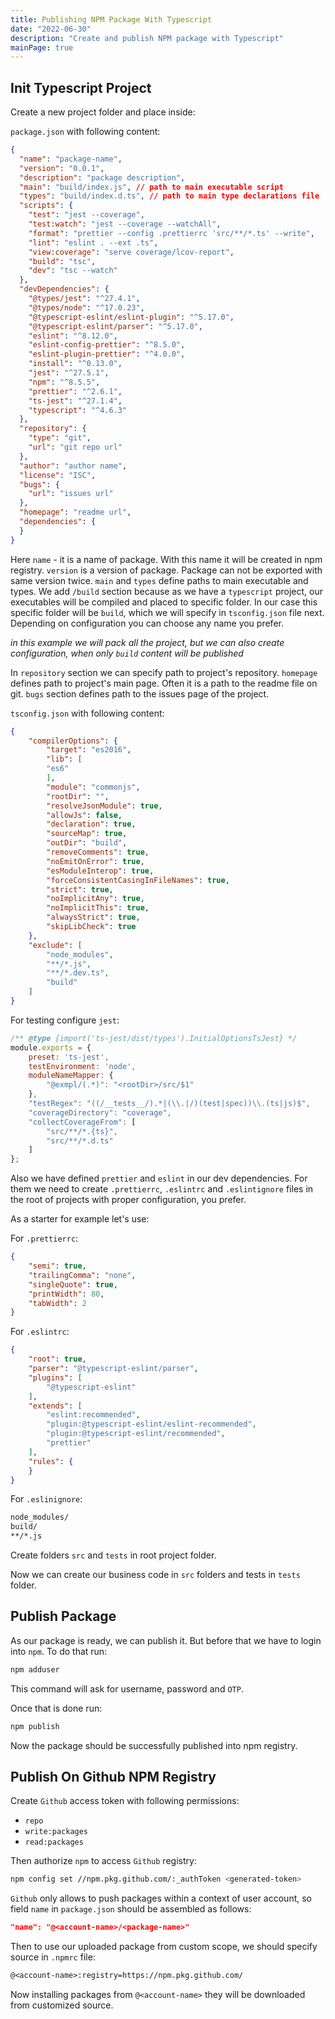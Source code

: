 ```yaml
---
title: Publishing NPM Package With Typescript
date: "2022-06-30"
description: "Create and publish NPM package with Typescript"
mainPage: true
---
```


## Init Typescript Project

Create a new project folder and place inside:

`package.json` with following content:

```json
{
  "name": "package-name",
  "version": "0.0.1",
  "description": "package description",
  "main": "build/index.js", // path to main executable script
  "types": "build/index.d.ts", // path to main type declarations file
  "scripts": {
    "test": "jest --coverage",
    "test:watch": "jest --coverage --watchAll",
    "format": "prettier --config .prettierrc 'src/**/*.ts' --write",
    "lint": "eslint . --ext .ts",
    "view:coverage": "serve coverage/lcov-report",
    "build": "tsc",
    "dev": "tsc --watch"
  },
  "devDependencies": {
    "@types/jest": "^27.4.1",
    "@types/node": "^17.0.23",
    "@typescript-eslint/eslint-plugin": "^5.17.0",
    "@typescript-eslint/parser": "^5.17.0",
    "eslint": "^8.12.0",
    "eslint-config-prettier": "^8.5.0",
    "eslint-plugin-prettier": "^4.0.0",
    "install": "^0.13.0",
    "jest": "^27.5.1",
    "npm": "^8.5.5",
    "prettier": "^2.6.1",
    "ts-jest": "^27.1.4",
    "typescript": "^4.6.3"
  },
  "repository": {
    "type": "git",
    "url": "git repo url"
  },
  "author": "author name",
  "license": "ISC",
  "bugs": {
    "url": "issues url"
  },
  "homepage": "readme url",
  "dependencies": {
  }
}
```

Here `name` - it is a name of package. With this name it will be created in npm registry.
`version` is a version of package. Package can not be exported with same version twice.
`main` and `types` define paths to main executable and types. We add `/build` section because as we have
a `typescript` project, our executables will be compiled and placed to specific folder. In our case
this specific folder will be `build`, which we will specify in `tsconfig.json` file next. Depending on
configuration you can choose any name you prefer.

*in this example we will pack all the project, but we can also create configuration, when only `build` content will be published*

In `repository` section we can specify path to project's repository.
`homepage` defines path to project's main page. Often it is a path to the readme file on git.
`bugs` section defines path to the issues page of the project.

`tsconfig.json` with following content:
  
```json
{
    "compilerOptions": {
        "target": "es2016",
        "lib": [
        "es6"
        ],
        "module": "commonjs",
        "rootDir": "",
        "resolveJsonModule": true,
        "allowJs": false,
        "declaration": true,
        "sourceMap": true,
        "outDir": "build",
        "removeComments": true,
        "noEmitOnError": true,
        "esModuleInterop": true,
        "forceConsistentCasingInFileNames": true,
        "strict": true,
        "noImplicitAny": true,
        "noImplicitThis": true,
        "alwaysStrict": true,
        "skipLibCheck": true
    },
    "exclude": [
        "node_modules",
        "**/*.js",
        "**/*.dev.ts",
        "build"
    ]
}
```

For testing configure `jest`:

```js
/** @type {import('ts-jest/dist/types').InitialOptionsTsJest} */
module.exports = {
    preset: 'ts-jest',
    testEnvironment: 'node',
    moduleNameMapper: {
        "@exmpl/(.*)": "<rootDir>/src/$1"
    },
    "testRegex": "((/__tests__/).*|(\\.|/)(test|spec))\\.(ts|js)$",
    "coverageDirectory": "coverage",
    "collectCoverageFrom": [
        "src/**/*.{ts}",
        "src/**/*.d.ts"
    ]
};
```

Also we have defined `prettier` and `eslint` in our dev dependencies. For them we need to create
`.prettierrc`, `.eslintrc` and `.eslintignore` files in the root of projects with proper configuration,
you prefer.

As a starter for example let's use:

For `.prettierrc`:

```json
{
    "semi": true,
    "trailingComma": "none",
    "singleQuote": true,
    "printWidth": 80,
    "tabWidth": 2
}
```

For `.eslintrc`:

```json
{
    "root": true,
    "parser": "@typescript-eslint/parser",
    "plugins": [
        "@typescript-eslint"
    ],
    "extends": [
        "eslint:recommended",
        "plugin:@typescript-eslint/eslint-recommended",
        "plugin:@typescript-eslint/recommended",
        "prettier"
    ],
    "rules": {
    }
}
```

For `.eslinignore`:

```txt
node_modules/
build/
**/*.js
```

Create folders `src` and `tests` in root project folder.

Now we can create our business code in `src` folders and tests in `tests` folder.

## Publish Package

As our package is ready, we can publish it. But before that we have to login into `npm`.
To do that run:

```bash
npm adduser
```

This command will ask for username, password and `OTP`.

Once that is done run:

```bash
npm publish
```

Now the package should be successfully published into npm registry.

## Publish On Github NPM Registry

Create `Github` access token with following permissions:

- `repo`
- `write:packages`
- `read:packages`

Then authorize `npm` to access `Github` registry:

```bash
npm config set //npm.pkg.github.com/:_authToken <generated-token>
```

`Github` only allows to push packages within a context of user account, so field `name` in `package.json`
should be assembled as follows:

```json
"name": "@<account-name>/<package-name>"
```

Then to use our uploaded package from custom scope, we should specify source in `.npmrc` file:

```txt
@<account-name>:registry=https://npm.pkg.github.com/
```

Now installing packages from `@<account-name>` they will be downloaded from customized source.
